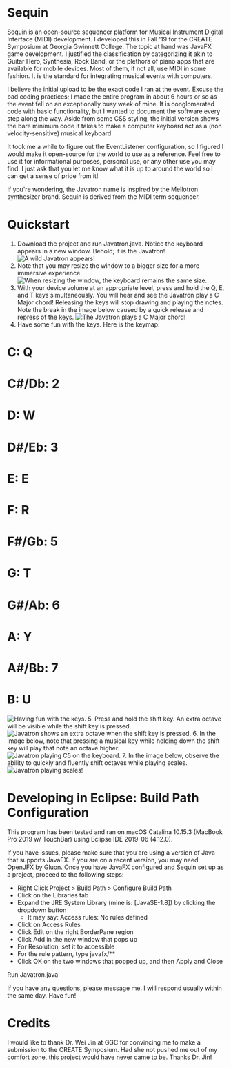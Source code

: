 # Sequin

Sequin is an open-source sequencer platform for Musical Instrument Digital Interface (MIDI) development.  I developed this in Fall '19 for the CREATE Symposium at Georgia Gwinnett College.  The topic at hand was JavaFX game development.  I justified the classification by categorizing it akin to Guitar Hero, Synthesia, Rock Band, or the plethora of piano apps that are available for mobile devices.  Most of them, if not all, use MIDI in some fashion.  It is the standard for integrating musical events with computers.

I believe the initial upload to be the exact code I ran at the event.  Excuse the bad coding practices; I made the entire program in about 6 hours or so as the event fell on an exceptionally busy week of mine.  It is conglomerated code with basic functionality, but I wanted to document the software every step along the way.  Aside from some CSS styling, the initial version shows the bare minimum code it takes to make a computer keyboard act as a (non velocity-sensitive) musical keyboard.

It took me a while to figure out the EventListener configuration, so I figured I would make it open-source for the world to use as a reference.  Feel free to use it for informational purposes, personal use, or any other use you may find.  I just ask that you let me know what it is up to around the world so I can get a sense of pride from it!

If you're wondering, the Javatron name is inspired by the Mellotron synthesizer brand.  Sequin is derived from the MIDI term sequencer.

# Quickstart

1. Download the project and run Javatron.java. Notice the keyboard appears in a new window. Behold; it is the Javatron!
![A wild Javatron appears!](docs/img0.png)
2. Note that you may resize the window to a bigger size for a more immersive experience.
![When resizing the window, the keyboard remains the same size.](docs/img1.png)
3. With your device volume at an appropriate level, press and hold the Q, E, and T keys simultaneously. You will hear and see the Javatron play a C Major chord! Releasing the keys will stop drawing and playing the notes. Note the break in the image below caused by a quick release and repress of the keys.
![The Javatron plays a C Major chord!](docs/img3.png)
4. Have some fun with the keys. Here is the keymap:
# C: Q
# C#/Db: 2
# D: W
# D#/Eb: 3
# E: E
# F: R
# F#/Gb: 5
# G: T
# G#/Ab: 6
# A: Y
# A#/Bb: 7
# B: U
![Having fun with the keys.](docs/img4.png)
5. Press and hold the shift key. An extra octave will be visible while the shift key is pressed.
![Javatron shows an extra octave when the shift key is pressed.](docs/img2.png)
6. In the image below, note that pressing a musical key while holding down the shift key will play that note an octave higher.
![Javatron playing C5 on the keyboard.](docs/img6.png)
7. In the image below, observe the ability to quickly and fluently shift octaves while playing scales.
![Javatron playing scales!](docs/img7.png)

# Developing in Eclipse: Build Path Configuration

This program has been tested and ran on macOS Catalina 10.15.3 (MacBook Pro 2019 w/ TouchBar) using Eclipse IDE 2019-06 (4.12.0).

If you have issues, please make sure that you are using a version of Java that supports JavaFX.  If you are on a recent version, you may need OpenJFX by Gluon.  Once you have JavaFX configured and Sequin set up as a project, proceed to the following steps:

- Right Click Project > Build Path > Configure Build Path
- Click on the Libraries tab
- Expand the JRE System Library (mine is: [JavaSE-1.8]) by clicking the dropdown button
  - It may say: Access rules: No rules defined
- Click on Access Rules
- Click Edit on the right BorderPane region
- Click Add in the new window that pops up
- For Resolution, set it to accessible
- For the rule pattern, type javafx/**
- Click OK on the two windows that popped up, and then Apply and Close

Run Javatron.java

If you have any questions, please message me.  I will respond usually within the same day.  Have fun!

# Credits

I would like to thank Dr. Wei Jin at GGC for convincing me to make a submission to the CREATE Symposium.  Had she not pushed me out of my comfort zone, this project would have never came to be.  Thanks Dr. Jin!
